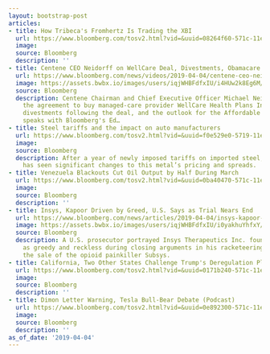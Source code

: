 ```yaml
---
layout: bootstrap-post
articles:
- title: How Tribeca's Fromhertz Is Trading the XBI
  url: https://www.bloomberg.com/tosv2.html?vid=&uuid=08264f60-571c-11e9-8d47-1982c594da67&url=L25ld3MvdmlkZW9zLzIwMTktMDQtMDQvaG93LXRyaWJlY2Etcy1mcm9taGVydHotaXMtdHJhZGluZy10aGUteGJpLXZpZGVv
  image: 
  source: Bloomberg
  description: ''
- title: Centene CEO Neidorff on WellCare Deal, Divestments, Obamacare
  url: https://www.bloomberg.com/news/videos/2019-04-04/centene-ceo-neidorff-on-wellcare-deal-divestments-obamacare-video
  image: https://assets.bwbx.io/images/users/iqjWHBFdfxIU/i4HUw2k8Eg6M/v5/-1x-1.jpg
  source: Bloomberg
  description: Centene Chairman and Chief Executive Officer Michael Neidorff’ discusses
    the agreement to buy managed-care provider WellCare Health Plans Inc., possible
    divestments following the deal, and the outlook for the Affordable Care Act. He
    speaks with Bloomberg's Ed…
- title: Steel tariffs and the impact on auto manufacturers
  url: https://www.bloomberg.com/tosv2.html?vid=&uuid=f0e529e0-5719-11e9-8cbb-d9f4ca0fe98c&url=L3Byb2Zlc3Npb25hbC9ibG9nL3N0ZWVsLXRhcmlmZnMtaW1wYWN0LWF1dG8tbWFudWZhY3R1cmVycy8=
  image: 
  source: Bloomberg
  description: After a year of newly imposed tariffs on imported steel, North America
    has seen significant changes to this metal’s pricing and spreads.
- title: Venezuela Blackouts Cut Oil Output by Half During March
  url: https://www.bloomberg.com/tosv2.html?vid=&uuid=0ba40470-571c-11e9-b1c0-2526734c9e02&url=L25ld3MvYXJ0aWNsZXMvMjAxOS0wNC0wNC92ZW5lenVlbGEtYmxhY2tvdXRzLXNhaWQtdG8tY3V0LW9pbC1vdXRwdXQtYnktaGFsZi1kdXJpbmctbWFyY2g=
  image: 
  source: Bloomberg
  description: ''
- title: Insys, Kapoor Driven by Greed, U.S. Says as Trial Nears End
  url: https://www.bloomberg.com/news/articles/2019-04-04/insys-kapoor-driven-by-greed-u-s-tells-jury-in-opioid-trial
  image: https://assets.bwbx.io/images/users/iqjWHBFdfxIU/i0yakhuYhfxY/v1/1200x730.jpg
  source: Bloomberg
  description: A U.S. prosecutor portrayed Insys Therapeutics Inc. founder John Kapoor
    as greedy and reckless during closing arguments in his racketeering trial over
    the sale of the opioid painkiller Subsys.
- title: California, Two Other States Challenge Trump's Deregulation Plan
  url: https://www.bloomberg.com/tosv2.html?vid=&uuid=0171b240-571c-11e9-943b-910c70a53f8f&url=L25ld3MvYXJ0aWNsZXMvMjAxOS0wNC0wNC9jYWxpZm9ybmlhLXR3by1vdGhlci1zdGF0ZXMtY2hhbGxlbmdlLXRydW1wLXMtZGVyZWd1bGF0aW9uLXBsYW4=
  image: 
  source: Bloomberg
  description: ''
- title: Dimon Letter Warning, Tesla Bull-Bear Debate (Podcast)
  url: https://www.bloomberg.com/tosv2.html?vid=&uuid=0e892300-571c-11e9-8566-f119f074705e&url=L25ld3MvYXVkaW8vMjAxOS0wNC0wNC9kaW1vbi1sZXR0ZXItd2FybmluZy10ZXNsYS1idWxsLWJlYXItZGViYXRlLXBvZGNhc3Q=
  image: 
  source: Bloomberg
  description: ''
as_of_date: '2019-04-04'
---
```


